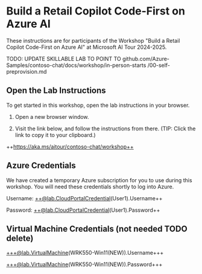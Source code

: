 <!-- This was the docs/skillable-getstarted.md file from aitour-fy25 -->

# Build a Retail Copilot Code-First on Azure AI

These instructions are for participants of the Workshop "Build a Retail Copilot Code-First on Azure AI" at Microsoft AI Tour 2024-2025.

TODO: UPDATE SKILLABLE LAB TO POINT TO github.com/Azure-Samples/contoso-chat/docs/workshop/in-person-starts
/00-self-preprovision.md

## Open the Lab Instructions

To get started in this workshop, open the lab instructions in your browser.

1. Open a new browser window.

2. Visit the link below, and follow the instructions from there. (TIP: Click the link to copy it to your clipboard.)

++https://aka.ms/aitour/contoso-chat/workshop++

## Azure Credentials

We have created a temporary Azure subscription for you to use during this workshop. You will need these credentials shortly to log into Azure.

Username: ++@lab.CloudPortalCredential(User1).Username++

Password: ++@lab.CloudPortalCredential(User1).Password++

## Virtual Machine Credentials (not needed TODO delete)

+++@lab.VirtualMachine(WRK550-Win11(NEW)).Username+++

+++@lab.VirtualMachine(WRK550-Win11(NEW)).Password+++
